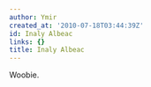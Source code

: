 ```yaml
---
author: Ymir
created_at: '2010-07-18T03:44:39Z'
id: Inaly Albeac
links: {}
title: Inaly Albeac
---
```


Woobie.